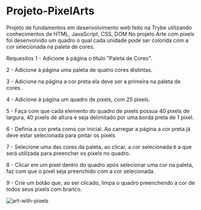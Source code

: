 # Projeto-PixelArts
Projeto de fundamentos em desenvolvimento web feito na Trybe utilizando conhecimentos de HTML, JavaScript, CSS, DOM
No projeto Arte com pixels foi desenvolvido um quadro o qual cada unidade pode ser colorida com a cor selecionada na paleta de cores.

Requesitos
1 - Adicione à página o título "Paleta de Cores".

2 - Adicione à página uma paleta de quatro cores distintas.

3 - Adicione na página a cor preta ela deve ser a primeira na paleta de cores.

4 - Adicione à página um quadro de pixels, com 25 pixels.

5 - Faça com que cada elemento do quadro de pixels possua 40 pixels de largura, 40 pixels de altura e seja delimitado por uma borda preta de 1 pixel.

6 - Definia a cor preta como cor inicial. Ao carregar a página a cor preta já deve estar selecionada para pintar os pixels

7 - Selecione uma das cores da paleta, ao clicar, a cor selecionada é a que será utilizada para preencher os pixels no quadro.

8 - Clicar em um pixel dentro do quadro após selecionar uma cor na paleta, faz com que o pixel seja preenchido com a cor selecionada.

9 - Crie um botão que, ao ser clicado, limpa o quadro preenchendo a cor de todos seus pixels com branco.

![art-with-pixels](https://user-images.githubusercontent.com/99992269/188527360-40a9142d-3cfc-4e84-aff0-fb127ad24fa9.gif)
